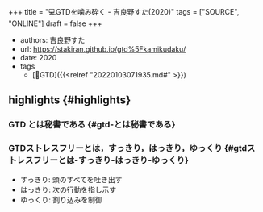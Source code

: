 +++
title = "💻GTDを噛み砕く - 吉良野すた(2020)"
tags = ["SOURCE", "ONLINE"]
draft = false
+++

-   authors: 吉良野すた
-   url: <https://stakiran.github.io/gtd%5Fkamikudaku/>
-   date: 2020
-   tags
    -   [📝GTD]({{<relref "20220103071935.md#" >}})


## highlights {#highlights}


### GTD とは秘書である {#gtd-とは秘書である}


### GTDストレスフリーとは，すっきり，はっきり，ゆっくり {#gtdストレスフリーとは-すっきり-はっきり-ゆっくり}

-   すっきり: 頭のすべてを吐き出す
-   はっきり: 次の行動を指し示す
-   ゆっくり: 割り込みを制御
